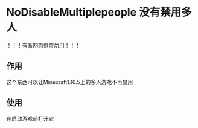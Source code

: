 # NoDisableMultiplepeople 没有禁用多人
！！！有断网恐惧症勿用！！！
## 作用
这个东西可以让Minecraft1.16.5上的多人游戏不再禁用
## 使用
在启动游戏前打开它
